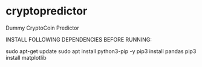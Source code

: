 # cryptopredictor
Dummy CryptoCoin Predictor

INSTALL FOLLOWING DEPENDENCIES BEFORE RUNNING:

sudo apt-get update
sudo apt install python3-pip -y
pip3 install pandas
pip3 install matplotlib
